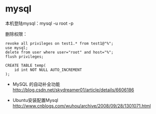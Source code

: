 # mysql

本机登陆mysql：mysql -u root -p 


删除权限：
```mysql
revoke all privileges on test1.* from test1@"%";
use mysql;
delete from user where user="root" and host="%";
flush privileges;
```
```mysql
CREATE TABLE temp(
    id int NOT NULL AUTO_INCREMENT
);
```


- MySQL 的自动补全功能
http://blog.csdn.net/skydreamer01/article/details/6606186

- Ubuntu安装配置Mysql
http://www.cnblogs.com/wuhou/archive/2008/09/28/1301071.html
